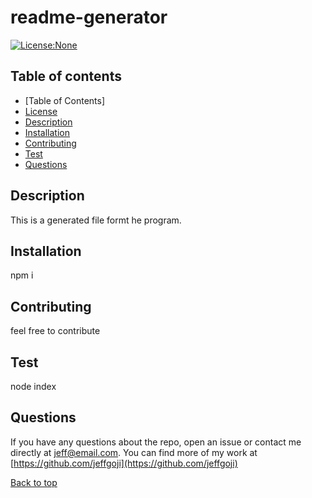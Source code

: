 # readme-generator

[![License:None](https://img.shields.io/badge/License-None-yellow.svg)](https://opensource.org/licenses/None)

## Table of contents
* [Table of Contents]
* [License](#License)
* [Description](#Description)
* [Installation](#Installation)
* [Contributing](#Contributing)
* [Test](#Test)
* [Questions](#Questions)



## Description
This is a generated file formt he program.

## Installation
npm i

## Contributing
feel free to contribute

## Test
node index
  


## Questions
If you have any questions about the repo, open an issue or contact me directly at jeff@email.com.
You can find more of my work at [https://github.com/jeffgoji](https://github.com/jeffgoji)

[Back to top](#top)

